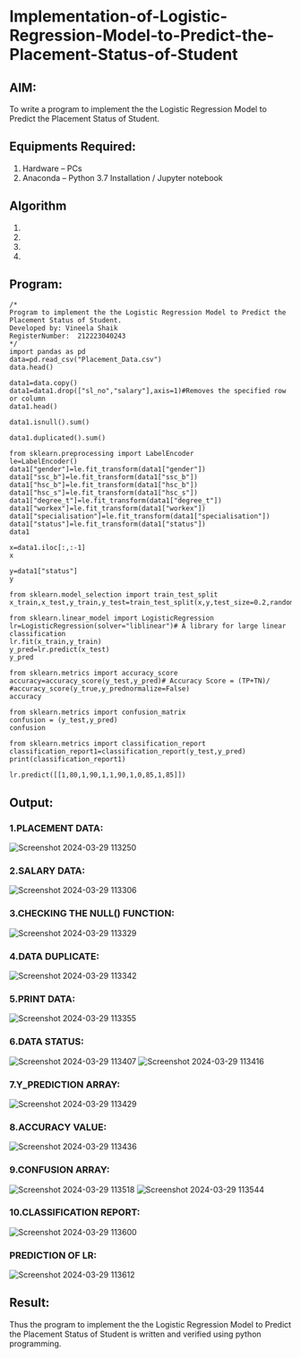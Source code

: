 # Implementation-of-Logistic-Regression-Model-to-Predict-the-Placement-Status-of-Student

## AIM:
To write a program to implement the the Logistic Regression Model to Predict the Placement Status of Student.

## Equipments Required:
1. Hardware – PCs
2. Anaconda – Python 3.7 Installation / Jupyter notebook

## Algorithm
1. 
2. 
3. 
4. 

## Program:
```
/*
Program to implement the the Logistic Regression Model to Predict the Placement Status of Student.
Developed by: Vineela Shaik
RegisterNumber:  212223040243
*/
import pandas as pd
data=pd.read_csv("Placement_Data.csv")
data.head()

data1=data.copy()
data1=data1.drop(["sl_no","salary"],axis=1)#Removes the specified row or column
data1.head()

data1.isnull().sum()

data1.duplicated().sum()

from sklearn.preprocessing import LabelEncoder
le=LabelEncoder()
data1["gender"]=le.fit_transform(data1["gender"])
data1["ssc_b"]=le.fit_transform(data1["ssc_b"])
data1["hsc_b"]=le.fit_transform(data1["hsc_b"])
data1["hsc_s"]=le.fit_transform(data1["hsc_s"])
data1["degree_t"]=le.fit_transform(data1["degree_t"])
data1["workex"]=le.fit_transform(data1["workex"])
data1["specialisation"]=le.fit_transform(data1["specialisation"])
data1["status"]=le.fit_transform(data1["status"])
data1

x=data1.iloc[:,:-1]
x

y=data1["status"]
y

from sklearn.model_selection import train_test_split
x_train,x_test,y_train,y_test=train_test_split(x,y,test_size=0.2,random_state=0)

from sklearn.linear_model import LogisticRegression
lr=LogisticRegression(solver="liblinear")# A library for large linear classification
lr.fit(x_train,y_train)
y_pred=lr.predict(x_test)
y_pred

from sklearn.metrics import accuracy_score
accuracy=accuracy_score(y_test,y_pred)# Accuracy Score = (TP+TN)/
#accuracy_score(y_true,y_prednormalize=False)
accuracy

from sklearn.metrics import confusion_matrix
confusion = (y_test,y_pred)
confusion

from sklearn.metrics import classification_report
classification_report1=classification_report(y_test,y_pred)
print(classification_report1)

lr.predict([[1,80,1,90,1,1,90,1,0,85,1,85]])
```

## Output:

### 1.PLACEMENT DATA:  
![Screenshot 2024-03-29 113250](https://github.com/VineelaShaik/Implementation-of-Logistic-Regression-Model-to-Predict-the-Placement-Status-of-Student/assets/144340862/2805e64e-52d9-49e8-aec8-59133dd9acb6)
### 2.SALARY DATA:
![Screenshot 2024-03-29 113306](https://github.com/VineelaShaik/Implementation-of-Logistic-Regression-Model-to-Predict-the-Placement-Status-of-Student/assets/144340862/26d11fe3-a1b9-4c77-9d7d-5505de50c9a0)
### 3.CHECKING THE NULL() FUNCTION:
![Screenshot 2024-03-29 113329](https://github.com/VineelaShaik/Implementation-of-Logistic-Regression-Model-to-Predict-the-Placement-Status-of-Student/assets/144340862/9b9e4e2d-e5d1-4cad-96b1-23763422948f)
### 4.DATA DUPLICATE:
![Screenshot 2024-03-29 113342](https://github.com/VineelaShaik/Implementation-of-Logistic-Regression-Model-to-Predict-the-Placement-Status-of-Student/assets/144340862/dcb4b902-8204-4ca2-84c7-7416b94829f8)
### 5.PRINT DATA:
![Screenshot 2024-03-29 113355](https://github.com/VineelaShaik/Implementation-of-Logistic-Regression-Model-to-Predict-the-Placement-Status-of-Student/assets/144340862/dc12d481-8361-4627-8f8e-562a45d98704)
### 6.DATA STATUS:
![Screenshot 2024-03-29 113407](https://github.com/VineelaShaik/Implementation-of-Logistic-Regression-Model-to-Predict-the-Placement-Status-of-Student/assets/144340862/d7b2176a-87ad-4661-81ba-403a2fdc30de)
![Screenshot 2024-03-29 113416](https://github.com/VineelaShaik/Implementation-of-Logistic-Regression-Model-to-Predict-the-Placement-Status-of-Student/assets/144340862/cfdfc0e2-ce3d-45f5-b3f5-2702f4df680c)
### 7.Y_PREDICTION ARRAY:
![Screenshot 2024-03-29 113429](https://github.com/VineelaShaik/Implementation-of-Logistic-Regression-Model-to-Predict-the-Placement-Status-of-Student/assets/144340862/80e5d893-926f-4a2a-8bb7-d8fc1858749d)

### 8.ACCURACY VALUE:
![Screenshot 2024-03-29 113436](https://github.com/VineelaShaik/Implementation-of-Logistic-Regression-Model-to-Predict-the-Placement-Status-of-Student/assets/144340862/c6c42e8b-aecd-4902-b19f-5b281354f0d6)
### 9.CONFUSION ARRAY:
![Screenshot 2024-03-29 113518](https://github.com/VineelaShaik/Implementation-of-Logistic-Regression-Model-to-Predict-the-Placement-Status-of-Student/assets/144340862/ee7f0b0c-aca8-41bc-975d-fca433a33fdf)
![Screenshot 2024-03-29 113544](https://github.com/VineelaShaik/Implementation-of-Logistic-Regression-Model-to-Predict-the-Placement-Status-of-Student/assets/144340862/dfdde437-e9bc-46f7-8f8e-c969342daadc)
### 10.CLASSIFICATION REPORT:
![Screenshot 2024-03-29 113600](https://github.com/VineelaShaik/Implementation-of-Logistic-Regression-Model-to-Predict-the-Placement-Status-of-Student/assets/144340862/c0890097-711b-46cb-9206-57678c2fb97c)
### PREDICTION OF LR:
![Screenshot 2024-03-29 113612](https://github.com/VineelaShaik/Implementation-of-Logistic-Regression-Model-to-Predict-the-Placement-Status-of-Student/assets/144340862/38ff348e-d19a-4655-ac6b-145e428eaa43)
## Result:
Thus the program to implement the the Logistic Regression Model to Predict the Placement Status of Student is written and verified using python programming.
